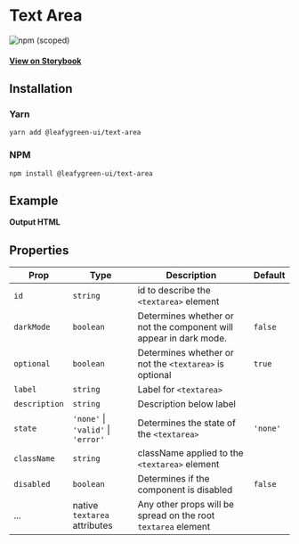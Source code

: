 # Text Area

![npm (scoped)](https://img.shields.io/npm/v/@leafygreen-ui/text-area.svg)

#### [View on Storybook](https://mongodb.github.io/leafygreen-ui/?path=/story/text-area--default)

## Installation

### Yarn

```shell
yarn add @leafygreen-ui/text-area
```

### NPM

```shell
npm install @leafygreen-ui/text-area
```

## Example

**Output HTML**

## Properties

| Prop          | Type                               | Description                                                       | Default  |
| ------------- | ---------------------------------- | ----------------------------------------------------------------- | -------- |
| `id`          | `string`                           | id to describe the `<textarea>` element                           |          |
| `darkMode`    | `boolean`                          | Determines whether or not the component will appear in dark mode. | `false`  |
| `optional`    | `boolean`                          | Determines whether or not the `<textarea>` is optional            | `true`   |
| `label`       | `string`                           | Label for `<textarea>`                                            |          |
| `description` | `string`                           | Description below label                                           |          |
| `state`       | `'none'` \| `'valid'` \| `'error'` | Determines the state of the `<textarea>`                          | `'none'` |
| `className`   | `string`                           | className applied to the `<textarea>` element                     |          |
| `disabled`    | `boolean`                          | Determines if the component is disabled                           | `false`  |
| ...           | native `textarea` attributes       | Any other props will be spread on the root `textarea` element     |          |
